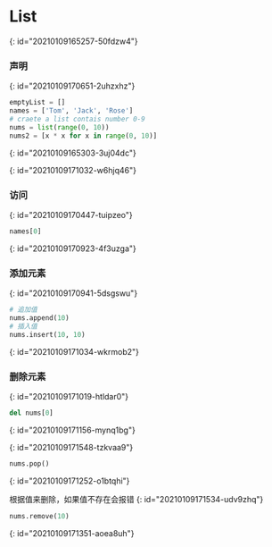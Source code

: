 # List
{: id="20210109165257-50fdzw4"}

### 声明
{: id="20210109170651-2uhzxhz"}

```python
emptyList = []
names = ['Tom', 'Jack', 'Rose']
# craete a list contais number 0-9
nums = list(range(0, 10))
nums2 = [x * x for x in range(0, 10)]

```
{: id="20210109165303-3uj04dc"}

{: id="20210109171032-w6hjq46"}

### 访问
{: id="20210109170447-tuipzeo"}

```python
names[0]
```
{: id="20210109170923-4f3uzga"}

### 添加元素
{: id="20210109170941-5dsgswu"}

```python
# 追加值
nums.append(10)
# 插入值
nums.insert(10, 10)
```
{: id="20210109171034-wkrmob2"}

### 删除元素
{: id="20210109171019-htldar0"}

```python
del nums[0]
```
{: id="20210109171156-mynq1bg"}

{: id="20210109171548-tzkvaa9"}

```python
nums.pop()
```
{: id="20210109171252-o1btqhi"}

根据值来删除，如果值不存在会报错
{: id="20210109171534-udv9zhq"}

```python
nums.remove(10)
```
{: id="20210109171351-aoea8uh"}
